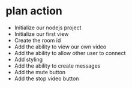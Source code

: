 # plan action

- Initialize our nodejs project
- Initialize our first view
- Create the room id
- Add the ability to view our own video 
- Add the ability to allow other user to connect 
- Add styling
- Add the ability to create messages
- Add the mute button
- Add the stop video button